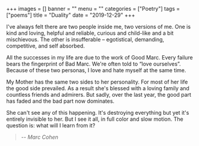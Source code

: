 +++
images = []
banner = ""
menu = ""
categories = ["Poetry"]
tags = ["poems"]
title = "Duality"
date = "2019-12-29"
+++

I've always felt there are two people inside me, two versions of me. One is kind and loving, helpful and reliable, curious and child-like and a bit mischievous. The other is insufferable – egotistical, demanding, competitive, and self absorbed.

All the successes in my life are due to the work of Good Marc. Every failure bears the fingerprint of Bad Marc. We're often told to “love ourselves”. Because of these two personas, I love and hate myself at the same time.

My Mother has the same two sides to her personality. For most of her life the good side prevailed. As a result she's blessed with a loving family and countless friends and admirers. But sadly, over the last year, the good part has faded and the bad part now dominates.

She can't see any of this happening. It's destroying everything but yet it's entirely invisible to her. But I see it all, in full color and slow motion. The question is: what will I learn from it?

> -- <cite>Marc Cohen</cite>  
